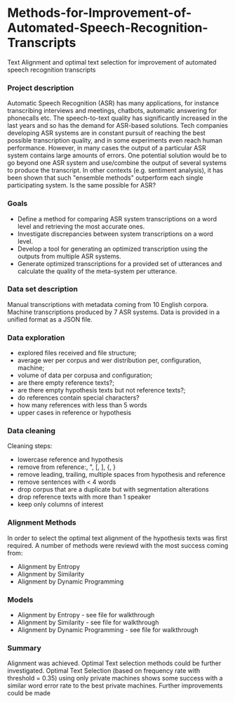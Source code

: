 # Methods-for-Improvement-of-Automated-Speech-Recognition-Transcripts

Text Alignment and optimal text selection for improvement of automated speech recognition transcripts

### Project description

Automatic Speech Recognition (ASR) has many applications, for instance transcribing interviews and meetings, chatbots, automatic answering for phonecalls etc. The speech-to-text quality has significantly increased in the last years and so has the demand for ASR-based solutions. Tech companies developing ASR systems are in constant pursuit of reaching the best possible transcription quality, and in some experiments even reach human performance.
However, in many cases the output of a particular ASR system contains large amounts of errors. One potential solution would be to go beyond one ASR system and use/combine the output of several systems to produce the transcript. In other contexts (e.g. sentiment analysis), it has been shown that such "ensemble methods" outperform each single participating system. Is the same possible for ASR?

### Goals

- Define a method for comparing ASR system transcriptions on a word level and retrieving the most accurate ones.
- Investigate discrepancies between system transcriptions on a word level.
- Develop a tool for generating an optimized transcription using the outputs from multiple ASR systems.
- Generate optimized transcriptions for a provided set of utterances and calculate the quality  of the meta-system per utterance.

### Data set description

Manual transcriptions with metadata coming from 10 English corpora.
Machine transcriptions produced by 7 ASR systems.
Data is provided in a unified format as a JSON file.

### Data exploration

- explored files received and file structure;
- average wer per corpus and wer distribution per, configuration, machine;
- volume of data per corpusa and configuration;
- are there empty reference texts?;
- are there empty hypothesis texts but not reference texts?;
- do references contain special characters?
- how many references with less than 5 words
- upper cases in reference or hypothesis

### Data cleaning

Cleaning steps:
- lowercase reference and hypothesis
- remove from reference:, ", [, ], {, }
- remove leading, trailing, multiple spaces from hypothesis and reference
- remove sentences with < 4 words
- drop corpus that are a duplicate but with segmentation alterations
- drop reference texts with more than 1 speaker
- keep only columns of interest

### Alignment Methods

In order to select the optimal text alignment of the hypothesis texts was first required. A number of methods were reviewd with the most success coming from:
- Alignment by Entropy
- Alignment by Similarity
- Alignment by Dynamic Programming

### Models

- Alignment by Entropy - see file for walkthrough
- Alignment by Similarity - see file for walkthrough
- Alignment by Dynamic Programming - see file for walkthrough

### Summary
Alignment was achieved.
Optimal Text selection methods could be further investigated.
Optimal Text Selection (based on frequency rate with threshold = 0.35) using only private machines shows some success with a similar word error rate to the best private machines. Further improvements could be made
